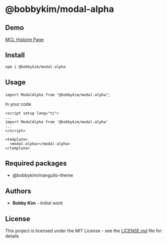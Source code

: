 # @bobbykim/modal-alpha

## Demo

[MCL Histoire Page](https://manguito-component-library.vercel.app/story/src-stories-components-modal-modal-story-vue?variantId=src-stories-components-modal-modal-story-vue-0)

## Install

```sh
npm i @bobbykim/modal-alpha
```

## Usage

`import ModalAlpha from "@bobbykim/modal-alpha"`;

In your code

```vue
<script setup lang="ts">
...
import ModalAlpha from '@bobbykim/modal-alpha'
...
</script>

<template>
  <modal-alpha></modal-alpha>
</template>
```

## Required packages

- @bobbykim/manguito-theme

## Authors

- **Bobby Kim** - _Initial work_

## License

This project is licensed under the MIT License - see the [LICENSE.md](./LICENSE.md) file for details
